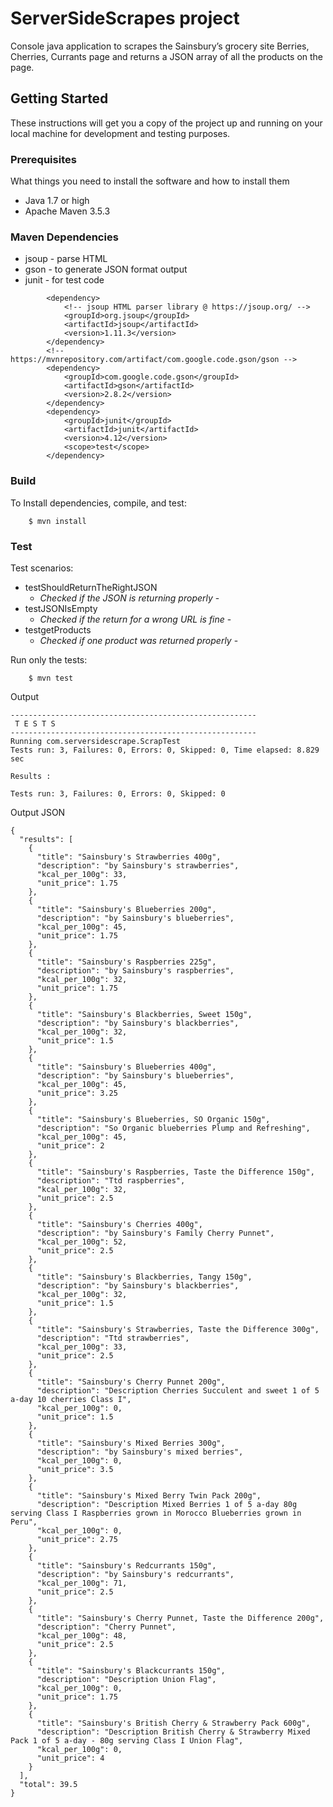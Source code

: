 # ServerSideScrapes project

Console java application to scrapes the Sainsbury’s grocery site Berries, Cherries, Currants page and returns a JSON array of all the products on the page.


## Getting Started
These instructions will get you a copy of the project up and running on your local machine for development and testing purposes.

### Prerequisites

What things you need to install the software and how to install them
* Java 1.7 or high
* Apache Maven 3.5.3

### Maven Dependencies

* jsoup - parse HTML
* gson - to generate JSON format output
* junit - for test code

```
		<dependency>
			<!-- jsoup HTML parser library @ https://jsoup.org/ -->
			<groupId>org.jsoup</groupId>
			<artifactId>jsoup</artifactId>
			<version>1.11.3</version>
		</dependency>
		<!-- https://mvnrepository.com/artifact/com.google.code.gson/gson -->
		<dependency>
			<groupId>com.google.code.gson</groupId>
			<artifactId>gson</artifactId>
			<version>2.8.2</version>
		</dependency>
		<dependency>
			<groupId>junit</groupId>
			<artifactId>junit</artifactId>
			<version>4.12</version>
			<scope>test</scope>
		</dependency>

```

### Build
To Install dependencies, compile, and test:
```
	$ mvn install
```

### Test
Test scenarios:
* testShouldReturnTheRightJSON
	- *Checked if the JSON is returning properly* - 
* testJSONIsEmpty
	- *Checked if the return for a wrong URL is fine* - 
* testgetProducts
	- *Checked if one product was returned properly* - 

Run only the tests:
```
	$ mvn test
```

Output
```
-------------------------------------------------------
 T E S T S
-------------------------------------------------------
Running com.serversidescrape.ScrapTest
Tests run: 3, Failures: 0, Errors: 0, Skipped: 0, Time elapsed: 8.829 sec

Results :

Tests run: 3, Failures: 0, Errors: 0, Skipped: 0
```

Output JSON
```
{
  "results": [
    {
      "title": "Sainsbury's Strawberries 400g",
      "description": "by Sainsbury's strawberries",
      "kcal_per_100g": 33,
      "unit_price": 1.75
    },
    {
      "title": "Sainsbury's Blueberries 200g",
      "description": "by Sainsbury's blueberries",
      "kcal_per_100g": 45,
      "unit_price": 1.75
    },
    {
      "title": "Sainsbury's Raspberries 225g",
      "description": "by Sainsbury's raspberries",
      "kcal_per_100g": 32,
      "unit_price": 1.75
    },
    {
      "title": "Sainsbury's Blackberries, Sweet 150g",
      "description": "by Sainsbury's blackberries",
      "kcal_per_100g": 32,
      "unit_price": 1.5
    },
    {
      "title": "Sainsbury's Blueberries 400g",
      "description": "by Sainsbury's blueberries",
      "kcal_per_100g": 45,
      "unit_price": 3.25
    },
    {
      "title": "Sainsbury's Blueberries, SO Organic 150g",
      "description": "So Organic blueberries Plump and Refreshing",
      "kcal_per_100g": 45,
      "unit_price": 2
    },
    {
      "title": "Sainsbury's Raspberries, Taste the Difference 150g",
      "description": "Ttd raspberries",
      "kcal_per_100g": 32,
      "unit_price": 2.5
    },
    {
      "title": "Sainsbury's Cherries 400g",
      "description": "by Sainsbury's Family Cherry Punnet",
      "kcal_per_100g": 52,
      "unit_price": 2.5
    },
    {
      "title": "Sainsbury's Blackberries, Tangy 150g",
      "description": "by Sainsbury's blackberries",
      "kcal_per_100g": 32,
      "unit_price": 1.5
    },
    {
      "title": "Sainsbury's Strawberries, Taste the Difference 300g",
      "description": "Ttd strawberries",
      "kcal_per_100g": 33,
      "unit_price": 2.5
    },
    {
      "title": "Sainsbury's Cherry Punnet 200g",
      "description": "Description Cherries Succulent and sweet 1 of 5 a-day 10 cherries Class I",
      "kcal_per_100g": 0,
      "unit_price": 1.5
    },
    {
      "title": "Sainsbury's Mixed Berries 300g",
      "description": "by Sainsbury's mixed berries",
      "kcal_per_100g": 0,
      "unit_price": 3.5
    },
    {
      "title": "Sainsbury's Mixed Berry Twin Pack 200g",
      "description": "Description Mixed Berries 1 of 5 a-day 80g serving Class I Raspberries grown in Morocco Blueberries grown in Peru",
      "kcal_per_100g": 0,
      "unit_price": 2.75
    },
    {
      "title": "Sainsbury's Redcurrants 150g",
      "description": "by Sainsbury's redcurrants",
      "kcal_per_100g": 71,
      "unit_price": 2.5
    },
    {
      "title": "Sainsbury's Cherry Punnet, Taste the Difference 200g",
      "description": "Cherry Punnet",
      "kcal_per_100g": 48,
      "unit_price": 2.5
    },
    {
      "title": "Sainsbury's Blackcurrants 150g",
      "description": "Description Union Flag",
      "kcal_per_100g": 0,
      "unit_price": 1.75
    },
    {
      "title": "Sainsbury's British Cherry & Strawberry Pack 600g",
      "description": "Description British Cherry & Strawberry Mixed Pack 1 of 5 a-day - 80g serving Class I Union Flag",
      "kcal_per_100g": 0,
      "unit_price": 4
    }
  ],
  "total": 39.5
}
```
